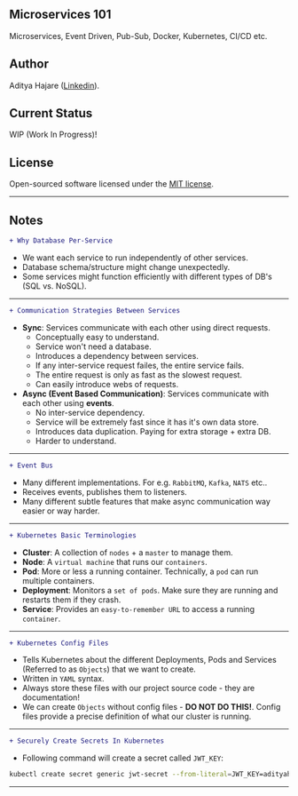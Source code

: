 ## Microservices 101
Microservices, Event Driven, Pub-Sub, Docker, Kubernetes, CI/CD etc.

## Author
Aditya Hajare ([Linkedin](https://in.linkedin.com/in/aditya-hajare)).

## Current Status
WIP (Work In Progress)!

## License
Open-sourced software licensed under the [MIT license](http://opensource.org/licenses/MIT).

----------------------------------------

## Notes

```diff
+ Why Database Per-Service
```
- We want each service to run independently of other services.
- Database schema/structure might change unexpectedly.
- Some services might function efficiently with different types of DB's (SQL vs. NoSQL).

----------------------------------------

```diff
+ Communication Strategies Between Services
```
- **Sync**: Services communicate with each other using direct requests.
    * Conceptually easy to understand.
    * Service won't need a database.
    * Introduces a dependency between services.
    * If any inter-service request failes, the entire service fails.
    * The entire request is only as fast as the slowest request.
    * Can easily introduce webs of requests.
- **Async (Event Based Communication)**: Services communicate with each other using **events**.
    * No inter-service dependency.
    * Service will be extremely fast since it has it's own data store.
    * Introduces data duplication. Paying for extra storage + extra DB.
    * Harder to understand.

----------------------------------------

```diff
+ Event Bus
```
- Many different implementations. For e.g. `RabbitMQ`, `Kafka`, `NATS` etc..
- Receives events, publishes them to listeners.
- Many different subtle features that make async communication way easier or way harder.

----------------------------------------

```diff
+ Kubernetes Basic Terminologies
```
- **Cluster**: A collection of `nodes` + a `master` to manage them.
- **Node**: A `virtual machine` that runs our `containers`.
- **Pod**: More or less a running container. Technically, a `pod` can run multiple containers.
- **Deployment**: Monitors a `set of pods`. Make sure they are running and restarts them if they crash.
- **Service**: Provides an `easy-to-remember URL` to access a running `container`.

----------------------------------------

```diff
+ Kubernetes Config Files
```
- Tells Kubernetes about the different Deployments, Pods and Services (Referred to as `Objects`) that we want to create.
- Written in `YAML` syntax.
- Always store these files with our project source code - they are documentation!
- We can create `Objects` without config files - **DO NOT DO THIS!**. Config files provide a precise definition of what our cluster is running.

----------------------------------------

```diff
+ Securely Create Secrets In Kubernetes
```
- Following command will create a secret called `JWT_KEY`:
```sh
kubectl create secret generic jwt-secret --from-literal=JWT_KEY=adityahajare
```

----------------------------------------
